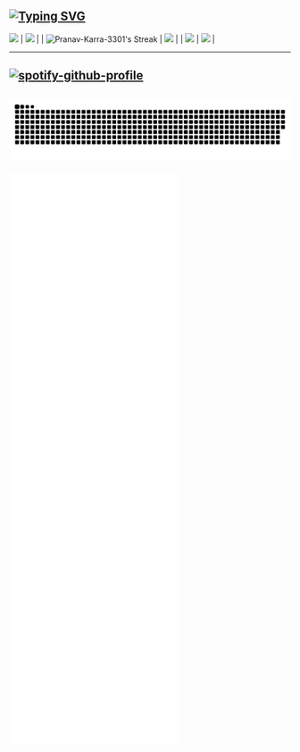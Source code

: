 [![Typing SVG](https://readme-typing-svg.demolab.com?font=Oswald&size=30&duration=3000&pause=70&color=009C4A&center=true&vCenter=true&multiline=true&repeat=false&random=false&width=650&height=200&lines=Hello!+My+name+is+Pranav+Karra;Welcome+to+my+Github+profile+%F0%9F%91%8B)](https://git.io/typing-svg)
---

[![](https://github-readme-stats.vercel.app/api?username=Pranav-Karra-3301&theme=transparent&show_icons=true&include_all_commits=true&hide_border=true&count_private=true&hide_title=false&hide_rank=true&icon_color=#00CCFF&title_color=#00CCFF&card_width=100)](https://github.com/anuraghazra/github-readme-stats) | [![](https://github-readme-stats.vercel.app/api/top-langs/?username=Pranav-Karra-3301&layout=compact&langs_count=10&theme=transparent&hide_title=true&hide_border=true&icon_color=#00CCFF&title_color=#00CCFF)](https://github.com/Pranav-Karra-3301/github-readme-stats) |
|                                                                                           ![Pranav-Karra-3301's Streak](https://github-readme-streak-stats.herokuapp.com/?user=Pranav-Karra-3301&theme=transparent&hide_border=true)                                                                                           |               [![](https://spotify-github-profile.vercel.app/api/view?uid=Pranav-Karra-3301&cover_image=true&theme=novatorem&bar_color=53b14f&bar_color_cover=true)](https://spotify-github-profile.vercel.app/api/view?uid=Pranav-Karra-3301&redirect=true)              |
|                                                                                        ![](https://api.githubtrends.io/user/svg/Pranav-Karra-3301/langs?time_range=one_year&include_private=True&loc_metric=changed&theme=dark)                                                                                       |                                                      ![](https://api.githubtrends.io/user/svg/Pranav-Karra-3301/repos?time_range=one_year&include_private=True&group=private&loc_metric=changed&theme=dark)                                                      |

---
[![spotify-github-profile](https://spotify-github-profile.vercel.app/api/view?uid=31upcnx4lq5jkxajpswotik5wnuu&cover_image=true&theme=novatorem&show_offline=false&background_color=121212&interchange=true&bar_color=53b14f&bar_color_cover=false)](https://spotify-github-profile.vercel.app/api/view?uid=31upcnx4lq5jkxajpswotik5wnuu&redirect=true)
---
![Metrics](/github-contribution-grid-snake.svg)
---
![Metrics](/github-metrics.svg)
